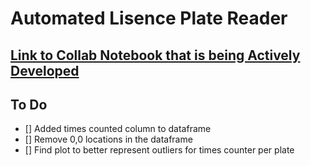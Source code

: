 # Automated Lisence Plate Reader

## [Link to Collab Notebook that is being Actively Developed](https://colab.research.google.com/drive/1uCD_cW5lyY3rlX0nV5b6HfiCPgz_lB6-)

## To Do
- [] Added times counted column to dataframe
- [] Remove 0,0 locations in the dataframe
- [] Find plot to better represent outliers for times counter per plate
